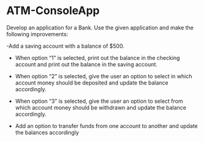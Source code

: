 # ATM-ConsoleApp
Develop an application for a Bank. Use the given application and make the following
improvements:

-Add a saving account with a balance of $500.
- When option “1” is selected, print out the balance in the checking account and
print out the balance in the saving account.

- When option “2” is selected, give the user an option to select in which account
money should be deposited and update the balance accordingly.

- When option “3” is selected, give the user an option to select from which
account money should be withdrawn and update the balance accordingly.

- Add an option to transfer funds from one account to another and update the
balances accordingly
